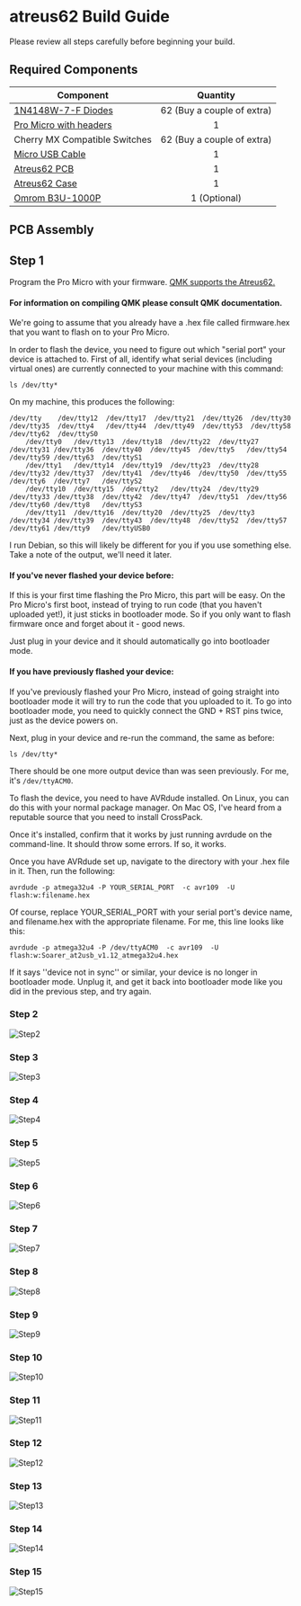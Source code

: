 # atreus62 Build Guide

Please review all steps carefully before beginning your build.

## Required Components

|Component|Quantity|
|---------|:--------:|
|[1N4148W-7-F Diodes](http://www.mouser.com/Search/ProductDetail.aspx?R=1N4148W-7-Fvirtualkey62110000virtualkey621-1N4148W-F) |62 (Buy a couple of extra)|
|[Pro Micro with headers](https://www.amazon.com/OSOYOO-ATmega32U4-arduino-Leonardo-ATmega328/dp/B012FOV17O)|1|
|Cherry MX Compatible Switches|62 (Buy a couple of extra)|
|[Micro USB Cable](https://www.amazon.com/AmazonBasics-Micro-USB-USB-2-0-Cable/dp/B013PVKXTS/)|1|
|[Atreus62 PCB](http://shop.profetkeyboards.com/product/atreus62-pcb)|1|
|[Atreus62 Case](http://shop.profetkeyboards.com/product/atreus62-case)|1|
|[Omrom B3U-1000P](https://www.mouser.com/ProductDetail/653-B3U-1000P/)|1 (Optional)|

##  PCB Assembly

## Step 1
Program the Pro Micro with your firmware. [QMK supports the Atreus62.](https://github.com/jackhumbert/qmk_firmware)

#### For information on compiling QMK please consult QMK documentation.

We're going to assume that you already have a .hex file called firmware.hex that you want to flash on to your Pro Micro.

In order to flash the device, you need to figure out which "serial port" your device is attached to. First of all, identify what serial devices (including virtual ones) are currently connected to your machine with this command:

```
ls /dev/tty*
```

On my machine, this produces the following:

```
/dev/tty    /dev/tty12  /dev/tty17  /dev/tty21  /dev/tty26  /dev/tty30 /dev/tty35  /dev/tty4   /dev/tty44  /dev/tty49  /dev/tty53  /dev/tty58 /dev/tty62  /dev/ttyS0
    /dev/tty0   /dev/tty13  /dev/tty18  /dev/tty22  /dev/tty27  /dev/tty31 /dev/tty36  /dev/tty40  /dev/tty45  /dev/tty5   /dev/tty54  /dev/tty59 /dev/tty63  /dev/ttyS1
    /dev/tty1   /dev/tty14  /dev/tty19  /dev/tty23  /dev/tty28  /dev/tty32 /dev/tty37  /dev/tty41  /dev/tty46  /dev/tty50  /dev/tty55  /dev/tty6  /dev/tty7   /dev/ttyS2
    /dev/tty10  /dev/tty15  /dev/tty2   /dev/tty24  /dev/tty29  /dev/tty33 /dev/tty38  /dev/tty42  /dev/tty47  /dev/tty51  /dev/tty56  /dev/tty60 /dev/tty8   /dev/ttyS3
    /dev/tty11  /dev/tty16  /dev/tty20  /dev/tty25  /dev/tty3   /dev/tty34 /dev/tty39  /dev/tty43  /dev/tty48  /dev/tty52  /dev/tty57  /dev/tty61 /dev/tty9   /dev/ttyUSB0
```

I run Debian, so this will likely be different for you if you use something else. Take a note of the output, we'll need it later.

#### If you've never flashed your device before:

If this is your first time flashing the Pro Micro, this part will be easy. On the Pro Micro's first boot, instead of trying to run code (that you haven't uploaded yet!), it just sticks in bootloader mode. So if you only want to flash firmware once and forget about it - good news.

Just plug in your device and it should automatically go into bootloader mode.

#### If you have previously flashed your device:

If you've previously flashed your Pro Micro, instead of going straight into bootloader mode it will try to run the code that you uploaded to it. To go into bootloader mode, you need to quickly connect the GND + RST pins twice, just as the device powers on.


Next, plug in your device and re-run the command, the same as before:

```
ls /dev/tty*
```

There should be one more output device than was seen previously. For me, it's `/dev/ttyACM0`.

To flash the device, you need to have AVRdude installed. On Linux, you can do this with your normal package manager. On Mac OS, I've heard from a reputable source that you need to install CrossPack.

Once it's installed, confirm that it works by just running avrdude on the command-line. It should throw some errors. If so, it works.

Once you have AVRdude set up, navigate to the directory with your .hex file in it. Then, run the following:

```
avrdude -p atmega32u4 -P YOUR_SERIAL_PORT  -c avr109  -U flash:w:filename.hex
```

Of course, replace YOUR_SERIAL_PORT with your serial port's device name, and filename.hex with the appropriate filename. For me, this line looks like this:

```
avrdude -p atmega32u4 -P /dev/ttyACM0  -c avr109  -U flash:w:Soarer_at2usb_v1.12_atmega32u4.hex
```

If it says ''device not in sync'' or similar, your device is no longer in bootloader mode. Unplug it, and get it back into bootloader mode like you did in the previous step, and try again.


### Step 2
![Step2](../images/build-guide/dllhost_2016-11-21_22-51-45.png)

### Step 3
![Step3](../images/build-guide/dllhost_2016-11-21_22-59-10.png)

### Step 4
![Step4](../images/build-guide/dllhost_2016-11-21_23-00-56.png)

### Step 5
![Step5](../images/build-guide/dllhost_2016-11-21_23-03-54.png)

### Step 6
![Step6](../images/build-guide/dllhost_2016-11-21_23-05-16.png)

### Step 7
![Step7](../images/build-guide/dllhost_2016-11-21_23-06-24.png)

### Step 8
![Step8](../images/build-guide/dllhost_2016-11-21_23-08-04.png)

### Step 9
![Step9](../images/build-guide/dllhost_2016-11-21_23-09-25.png)

### Step 10
![Step10](../images/build-guide/dllhost_2016-11-21_23-10-06.png)

### Step 11
![Step11](../images/build-guide/dllhost_2016-11-21_23-11-00.png)

### Step 12
![Step12](../images/build-guide/dllhost_2016-11-21_23-13-11.png)

### Step 13
![Step13](../images/build-guide/dllhost_2016-11-21_23-14-05.png)

### Step 14
![Step14](../images/build-guide/dllhost_2016-11-21_23-15-18.png)

### Step 15
![Step15](../images/build-guide/dllhost_2016-11-21_23-15-51.png)
